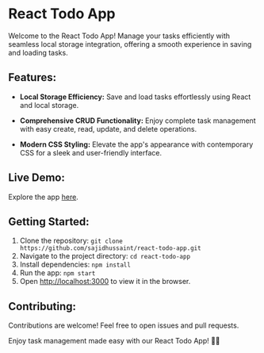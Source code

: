 # React Todo App

Welcome to the React Todo App! Manage your tasks efficiently with seamless local storage integration, offering a smooth experience in saving and loading tasks.

## Features:

- **Local Storage Efficiency:** Save and load tasks effortlessly using React and local storage.
  
- **Comprehensive CRUD Functionality:** Enjoy complete task management with easy create, read, update, and delete operations.

- **Modern CSS Styling:** Elevate the app's appearance with contemporary CSS for a sleek and user-friendly interface.

## Live Demo:

Explore the app [here](https://react-todo-list-vert.vercel.app/).

## Getting Started:

1. Clone the repository: `git clone https://github.com/sajidhussaint/react-todo-app.git`
2. Navigate to the project directory: `cd react-todo-app`
3. Install dependencies: `npm install`
4. Run the app: `npm start`
5. Open [http://localhost:3000](http://localhost:3000) to view it in the browser.

## Contributing:

Contributions are welcome! Feel free to open issues and pull requests.

Enjoy task management made easy with our React Todo App! 🚀📝
